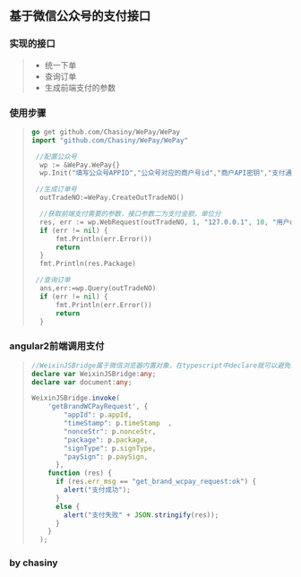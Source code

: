 ## 基于微信公众号的支付接口

### 实现的接口

> - 统一下单
> - 查询订单
> - 生成前端支付的参数

### 使用步骤
> ```go
> go get github.com/Chasiny/WePay/WePay
> import "github.com/Chasiny/WePay/WePay"   
> ```
>
> ```go
>  //配置公众号
>  	wp := &WePay.WePay{}
>  	wp.Init("填写公众号APPID","公众号对应的商户号id","商户API密钥","支付通知地址（后端接口）")
> ```
>
> ```go
>  //生成订单号
>  	outTradeNO:=WePay.CreateOutTradeNO()
>
>  	//获取前端支付需要的参数，接口参数二为支付金额，单位分
>  	res, err := wp.WebRequest(outTradeNO, 1, "127.0.0.1", 10, "用户openid")
>  	if (err != nil) {
>  		fmt.Println(err.Error())
>  		return
>  	}
>  	fmt.Println(res.Package)
> ```
>
> ```go
>  //查询订单
>  	ans,err:=wp.Query(outTradeNO)
>  	if (err != nil) {
>  		fmt.Println(err.Error())
>  		return
>  	}
> ```
>

### angular2前端调用支付

> ```typescript
> //WeixinJSBridge属于微信浏览器内置对象，在typescript中declare就可以避免编译出错
> declare var WeixinJSBridge:any;
> declare var document:any;
>
> WeixinJSBridge.invoke(
>     'getBrandWCPayRequest', {
>         "appId": p.appId,
>         "timeStamp": p.timeStamp  ,
>         "nonceStr": p.nonceStr,
>         "package": p.package,
>         "signType": p.signType,
>         "paySign": p.paySign,
>       },
>     function (res) {
>       if (res.err_msg == "get_brand_wcpay_request:ok") {
>         alert("支付成功");
>       } 
>       else {
>         alert("支付失败" + JSON.stringify(res));
>       }
>     }
>   );
> ```
>
> 

### by chasiny

